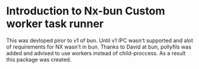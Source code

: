 # Introduction to Nx-bun Custom worker task runner

This was devloped piror to v1 of bun. Until v1 IPC wasn't supported and alot of requirements for NX wasn't in bun. Thanks to David at bun, pollyfils was added and advised to use workers instead of child-proccess. As a result this package was created.
